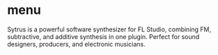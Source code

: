 # menu
Sytrus is a powerful software synthesizer for FL Studio, combining FM, subtractive, and additive synthesis in one plugin. Perfect for sound designers, producers, and electronic musicians.

